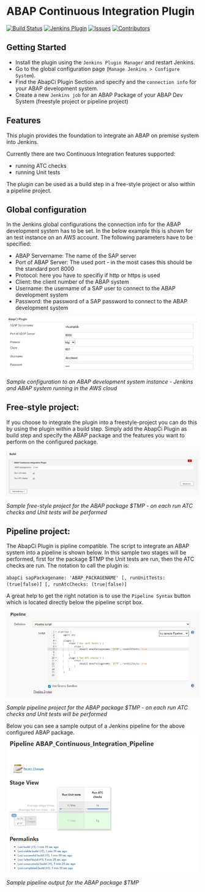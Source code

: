 # ABAP Continuous Integration Plugin


[![Build Status](https://ci.jenkins.io/buildStatus/icon?job=Plugins/abap-ci-plugin/master)](https://ci.jenkins.io/job/plugins/job/abap-ci/)
[![Jenkins Plugin](https://img.shields.io/jenkins/plugin/v/abap-ci.svg)](https://plugins.jenkins.io/abap-ci)
[![Issues](https://img.shields.io/github/issues/jenkinsci/abap-ci-plugin)](https://github.com/jenkinsci/abap-ci-plugin/issues)
[![Contributors](https://img.shields.io/github/contributors/jenkinsci/abap-ci-plugin.svg)](https://github.com/jenkinsci/abap-ci-plugin/graphs/contributors)

## Getting Started 

- Install the plugin using the `Jenkins Plugin Manager` and restart Jenkins.
- Go to the global configuration page (`Manage Jenkins > Configure System`).
- Find the AbapCi Plugin Section and specify and the `connection info` for your ABAP development system. 
- Create a new `Jenkins job` for an ABAP Package of your ABAP Dev System (freestyle project or pipeline project) 

## Features 

This plugin provides the foundation to integrate an ABAP on premise system into Jenkins. 

Currently there are two Continuous Integration features supported: 

- running ATC checks 
- running Unit tests 
  
The plugin can be used as a build step in a free-style project or also within a pipeline project. 

## Global configuration   
In the Jenkins global configurations the connection info for the ABAP development system has to be set. In the below example this is shown for an test instance on an AWS account. 
The following parameters have to be specified: 

- ABAP Servername: The name of the SAP server
- Port of ABAP Server: The used port - in the most cases this should be the standard port 8000 
- Protocol: here you have to specifiy if http or https is used 
- Client: the client number of the ABAP system  
- Username: the username of a SAP user to connect to the ABAP development system 
- Password: the password of a SAP password to connect to the ABAP development system 

![Global Jenkins Configuration](documentation/abap_ci_global_configuration1.PNG.png/?raw=true "Global Jenkins Configuration")

*Sample configuration to an ABAP development system instance - Jenkins and ABAP system running in the AWS cloud* 
 
## Free-style project: 
If you choose to integrate the plugin into a freestyle-project you can do this by using the plugin within a build step. 
Simply add the AbapCi Plugin as build step and specify the ABAP package and the features you want to perform on the configured package. 

![Free-style project](documentation/freestyle_project.PNG/?raw=true "Free-style project")

*Sample free-style project for the ABAP package $TMP - on each run ATC checks and Unit tests will be performed*  

 
## Pipeline project: 
The AbapCi Plugin is pipline compatible. The script to integrate an ABAP system into a pipeline is shown below. 
In this sample two stages will be performed, first for the package $TMP the Unit tests are run, then the ATC checks are run. 
The notation to call the plugin is: 

`abapCi sapPackagename: 'ABAP_PACKAGENAME' [, runUnitTests: (true|false)] [, runAtcChecks: (true|false)]` 

A great help to get the right notation is to use the `Pipeline Syntax` button which is located directly below the pipeline script box.  

![Pipeline project definition](documentation/pipeline_project1.png/?raw=true "Pipeline project definition")

*Sample pipeline project for the ABAP package $TMP - on each run ATC checks and Unit tests will be performed*

Below you can see a sample output of a Jenkins pipeline for the above configured ABAP package. 
![Pipeline project output](documentation/Pipeline_output.png/?raw=true "Pipeline_output.png")

*Sample pipeline output for the ABAP package $TMP*

 
